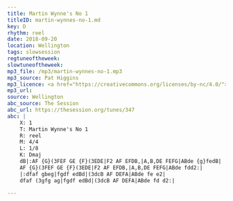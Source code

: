 ```yaml
---
title: Martin Wynne's No 1
titleID: martin-wynnes-no-1.md
key: D
rhythm: reel
date: 2018-09-20
location: Wellington
tags: slowsession
regtuneoftheweek:
slowtuneoftheweek:
mp3_file: /mp3/martin-wynnes-no-1.mp3
mp3_source: Pat Higgins
mp3_licence: <a href="https://creativecommons.org/licenses/by-nc/4.0/">CC-BY-NC-4.0</a>
mp3_url:
source: Wellington
abc_source: The Session
abc_url: https://thesession.org/tunes/347
abc: |
    X: 1
    T: Martin Wynne's No 1
    R: reel
    M: 4/4
    L: 1/8
    K: Dmaj
    dB|:AF {G}(3FEF GE {F}(3EDE|F2 AF EFDB,|A,B,DE FEFG|ABde {g}fedB|
    AF {G}(3FEF GE {F}(3EDE|F2 AF EFDB,|A,B,DE FEFG|ABde fdd2:|
    |:dfaf gbeg|fgdf edBd|(3dcB AF DEFA|ABde fe e2|
    dfaf (3gfg ag|fgdf edBd|(3dcB AF DEFA|ABde fd d2:|

---
```

